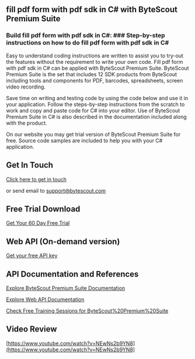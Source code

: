 ## fill pdf form with pdf sdk in C# with ByteScout Premium Suite

### Build fill pdf form with pdf sdk in C#: ### Step-by-step instructions on how to do fill pdf form with pdf sdk in C#

Easy to understand coding instructions are written to assist you to try-out the features without the requirement to write your own code. Fill pdf form with pdf sdk in C# can be applied with ByteScout Premium Suite. ByteScout Premium Suite is the set that includes 12 SDK products from ByteScout including tools and components for PDF, barcodes, spreadsheets, screen video recording.

Save time on writing and testing code by using the code below and use it in your application. Follow the steps-by-step instructions from the scratch to work and copy and paste code for C# into your editor. Use of ByteScout Premium Suite in C# is also described in the documentation included along with the product.

On our website you may get trial version of ByteScout Premium Suite for free. Source code samples are included to help you with your C# application.

## Get In Touch

[Click here to get in touch](https://bytescout.zendesk.com/hc/en-us/requests/new?subject=ByteScout%20Premium%20Suite%20Question)

or send email to [support@bytescout.com](mailto:support@bytescout.com?subject=ByteScout%20Premium%20Suite%20Question) 

## Free Trial Download

[Get Your 60 Day Free Trial](https://bytescout.com/download/web-installer?utm_source=github-readme)

## Web API (On-demand version)

[Get your free API key](https://pdf.co/documentation/api?utm_source=github-readme)

## API Documentation and References

[Explore ByteScout Premium Suite Documentation](https://bytescout.com/documentation/index.html?utm_source=github-readme)

[Explore Web API Documentation](https://pdf.co/documentation/api?utm_source=github-readme)

[Check Free Training Sessions for ByteScout%20Premium%20Suite](https://academy.bytescout.com/)

## Video Review

[https://www.youtube.com/watch?v=NEwNs2b9YN8](https://www.youtube.com/watch?v=NEwNs2b9YN8)